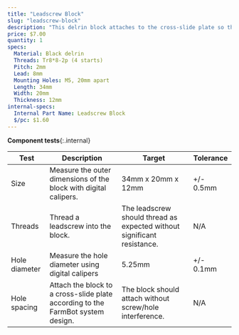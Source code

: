 ```yaml
---
title: "Leadscrew Block"
slug: "leadscrew-block"
description: "This delrin block attaches to the cross-slide plate so that the leadscrew can move through it, allowing FarmBot to move in the Z direction."
price: $7.00
quantity: 1
specs:
  Material: Black delrin
  Threads: Tr8*8-2p (4 starts)
  Pitch: 2mm
  Lead: 8mm
  Mounting Holes: M5, 20mm apart
  Length: 34mm
  Width: 20mm
  Thickness: 12mm
internal-specs:
  Internal Part Name: Leadscrew Block
  $/pc: $1.60
---
```


**Component tests**{:.internal}

|Test         |Description  |Target       |Tolerance    |
|-------------|-------------|-------------|-------------|
|Size         |Measure the outer dimensions of the block with digital calipers.|34mm x 20mm x 12mm|+/- 0.5mm
|Threads      |Thread a leadscrew into the block.|The leadscrew should thread as expected without significant resistance.|N/A
|Hole diameter|Measure the hole diameter using digital calipers|5.25mm|+/- 0.1mm
|Hole spacing |Attach the block to a cross-slide plate according to the FarmBot system design.|The block should attach without screw/hole interference.|N/A
